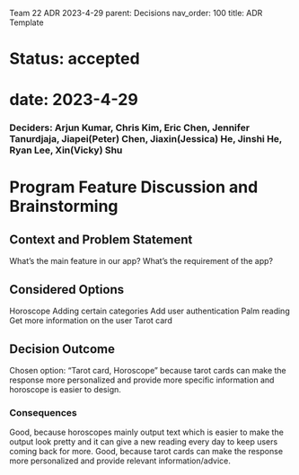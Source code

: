 Team 22 ADR 2023-4-29
parent: Decisions
nav_order: 100
title: ADR Template

# Status: accepted
# date: 2023-4-29
### Deciders: Arjun Kumar, Chris Kim, Eric Chen, Jennifer Tanurdjaja, Jiapei(Peter) Chen, Jiaxin(Jessica) He, Jinshi He, Ryan Lee, Xin(Vicky) Shu

# Program Feature Discussion and Brainstorming

## Context and Problem Statement

What’s the main feature in our app?
What’s the requirement of the app?

## Considered Options
Horoscope
Adding certain categories
Add user authentication
Palm reading
Get more information on the user
Tarot card

## Decision Outcome
Chosen option: “Tarot card, Horoscope” because tarot cards can make the response more personalized and provide more specific information and horoscope is easier to design.


### Consequences
Good, because horoscopes mainly output text which is easier to make the output look pretty and it can give a new reading every day to keep users coming back for more.
Good, because tarot cards can make the response more personalized and provide relevant information/advice.
